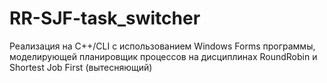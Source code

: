 # RR-SJF-task_switcher

Реализация на C++/CLI с использованием Windows Forms программы, моделирующей планировщик процессов на дисциплинах RoundRobin и Shortest Job First (вытесняющий)

